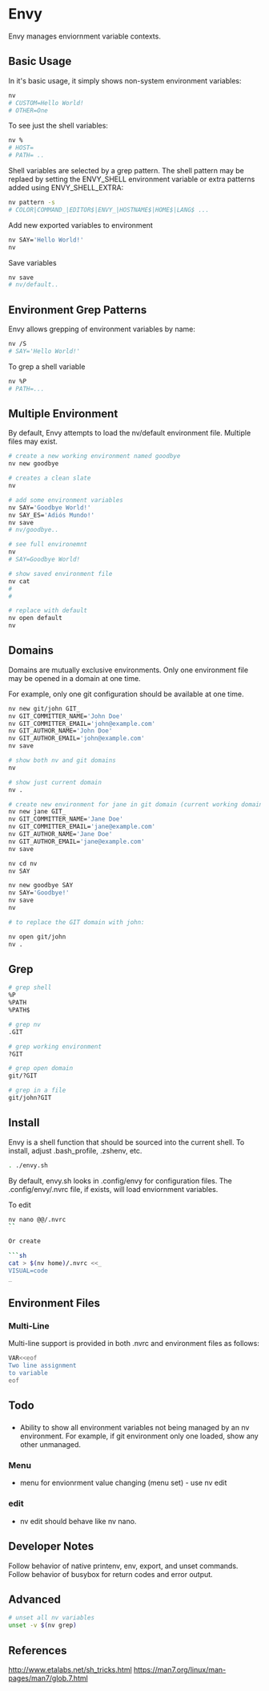 # Envy

Envy manages enviornment variable contexts.  


## Basic Usage

In it's basic usage, it simply shows non-system environment variables:

```sh
nv
# CUSTOM=Hello World!
# OTHER=One
```

To see just the shell variables:

```sh
nv %
# HOST=
# PATH= ..
```

Shell variables are selected by a grep pattern.  The shell pattern may be replaed by
setting the ENVY_SHELL environment variable or extra patterns added using ENVY_SHELL_EXTRA:

```sh
nv pattern -s
# COLOR|COMMAND_|EDITOR$|ENVY_|HOSTNAME$|HOME$|LANG$ ...
```

Add new exported variables to environment

```sh
nv SAY='Hello World!'
nv
```

Save variables

```sh
nv save
# nv/default..
```


## Environment Grep Patterns

Envy allows grepping of environment variables by name:

```sh
nv /S
# SAY='Hello World!'
```

To grep a shell variable

```sh
nv %P
# PATH=...
```

## Multiple Environment

By default, Envy attempts to load the nv/default environment file.  Multiple files may
exist.

```sh
# create a new working environment named goodbye
nv new goodbye

# creates a clean slate
nv

# add some environment variables
nv SAY='Goodbye World!'
nv SAY_ES='Adiós Mundo!'
nv save
# nv/goodbye..

# see full environemnt
nv
# SAY=Goodbye World!

# show saved environment file
nv cat
#
#

# replace with default
nv open default
nv

```

## Domains

Domains are mutually exclusive environments.  Only one environment file may be opened in a domain at one time.

For example, only one git configuration should be available at one time.

```sh
nv new git/john GIT_
nv GIT_COMMITTER_NAME='John Doe'
nv GIT_COMMITTER_EMAIL='john@example.com'
nv GIT_AUTHOR_NAME='John Doe'
nv GIT_AUTHOR_EMAIL='john@example.com'
nv save

# show both nv and git domains
nv

# show just current domain
nv .

# create new environment for jane in git domain (current working domain)
nv new jane GIT_
nv GIT_COMMITTER_NAME='Jane Doe'
nv GIT_COMMITTER_EMAIL='jane@example.com'
nv GIT_AUTHOR_NAME='Jane Doe'
nv GIT_AUTHOR_EMAIL='jane@example.com'
nv save

nv cd nv
nv SAY

nv new goodbye SAY
nv SAY='Goodbye!'
nv save
nv

# to replace the GIT domain with john:

nv open git/john
nv .
```

## Grep

```sh
# grep shell
%P
%PATH
%PATH$

# grep nv
.GIT

# grep working environment
?GIT

# grep open domain
git/?GIT

# grep in a file
git/john?GIT
```

## Install

Envy is a shell function that should be sourced into the current shell.  To install, adjust .bash_profile, .zshenv, etc.

```sh
. ./envy.sh
```

By default, envy.sh looks in .config/envy for configuration files.  The .config/envy/.nvrc file, if exists, will load enviornment variables.

To edit

```sh
nv nano @@/.nvrc
``

Or create

```sh
cat > $(nv home)/.nvrc <<_
VISUAL=code
_
```

## Environment Files

### Multi-Line

Multi-line support is provided in both .nvrc and environment files as follows:

```sh
VAR<<eof
Two line assignment
to variable
eof
```


## Todo

### 
- Ability to show all environment variables not being managed by an nv environment.  For example, if git environment only one loaded, show any other unmanaged. 

### Menu
- menu for envionrment value changing (menu set) - use nv edit

### edit
- nv edit should behave like nv nano.  

## Developer Notes

Follow behavior of native printenv, env, export, and unset commands.
Follow behavior of busybox for return codes and error output.


## Advanced

```sh
# unset all nv variables
unset -v $(nv grep)
```


## References
http://www.etalabs.net/sh_tricks.html
https://man7.org/linux/man-pages/man7/glob.7.html

